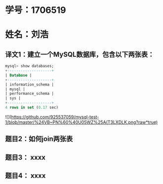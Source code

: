 # 学号：1706519
# 姓名：刘浩

## 译文1：建立一个MySQL数据库，包含以下两张表：

```sql
mysql> show databases; 
+--------------------+ 
| Database | 
+--------------------+ 
| information_schema | 
| mysql | 
| performance_schema | 
| sys | 
+--------------------+ 
4 rows in set (0.17 sec)
```
![](https://github.com/925537059/mysql-test-1/blob/master/%24VB~PN%60%40U05WZ%25A(T3LXDLK.png?raw*true)

## 题目2：如何join两张表

## 题目3： xxxx

## 题目4： xxxx

